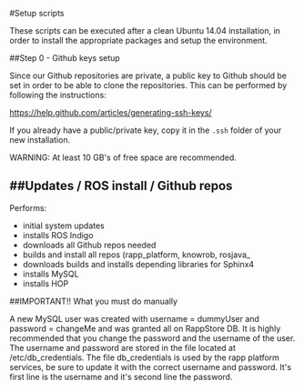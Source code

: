 #Setup scripts

These scripts can be executed after a clean Ubuntu 14.04 installation, in order
to install the appropriate packages and setup the environment.

##Step 0 - Github keys setup

Since our Github repositories are private, a public key to Github should be 
set in order to be able to clone the repositories. This can be performed by 
following the instructions:

https://help.github.com/articles/generating-ssh-keys/

If you already have a public/private key, copy it in the ```.ssh``` folder
of your new installation.

WARNING: At least 10 GB's of free space are recommended.

##Updates / ROS install / Github repos
--------------------------------------------

Performs:
- initial system updates 
- installs ROS Indigo 
- downloads all Github repos needed
- builds and install all repos (rapp_platform, knowrob, rosjava_
- downloads builds and installs depending libraries for Sphinx4
- installs MySQL
- installs HOP


##IMPORTANT!! What you must do manually

A new MySQL user was created with username = dummyUser and password = changeMe and was granted all on RappStore DB. It is highly recommended that you change the password and the username of the user. The username and password are stored in the file located at /etc/db_credentials. The file db_credentials is used by the rapp platform services, be sure to update it with the correct username and password. It's first line is the username and it's second line the password.

